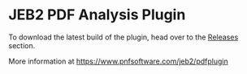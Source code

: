 # JEB2 PDF Analysis Plugin

To download the latest build of the plugin, head over to the [Releases](https://github.com/pnfsoftware/jeb2-plugin-pdf/releases) section.

More information at https://www.pnfsoftware.com/jeb2/pdfplugin
